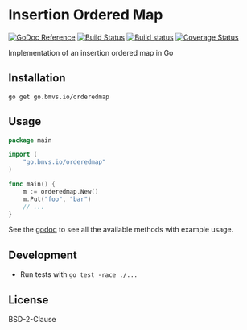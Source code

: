 # Insertion Ordered Map

[![GoDoc Reference](https://godoc.org/go.bmvs.io/orderedmap?status.svg)](http://godoc.org/go.bmvs.io/orderedmap) [![Build Status](https://travis-ci.com/brunomvsouza/orderedmap.go.svg?branch=master)](https://travis-ci.com/brunomvsouza/orderedmap.go) [![Build status](https://ci.appveyor.com/api/projects/status/m7c7tlk6bdfh3p35/branch/master?svg=true)](https://ci.appveyor.com/project/brunomvsouza/orderedmap-go/branch/master) [![Coverage Status](https://coveralls.io/repos/github/brunomvsouza/orderedmap.go/badge.svg?branch=master)](https://coveralls.io/github/brunomvsouza/orderedmap.go)

Implementation of an insertion ordered map in Go

## Installation

```
go get go.bmvs.io/orderedmap
```

## Usage

```go
package main

import (
	"go.bmvs.io/orderedmap"
)

func main() {
	m := orderedmap.New()
	m.Put("foo", "bar")
	// ...
}
```

See the [godoc](https://godoc.org/go.bmvs.io/orderedmap) to see all the available methods with example usage.

## Development

- Run tests with `go test -race ./...`

## License

BSD-2-Clause
